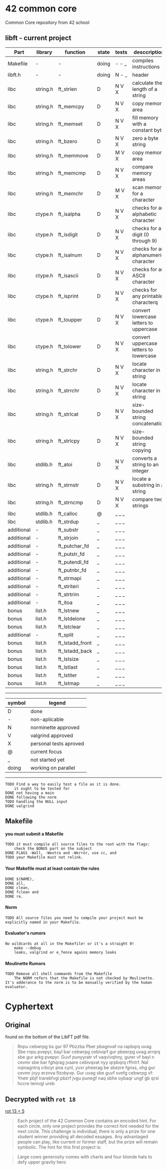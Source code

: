 # 42 common core
Common Core repository from 42 school

## libft - current project

| Part       | library  | function        | state | tests | desccription                           |
|------------|----------|-----------------|-------|-------|----------------------------------------|
| Makefile   | -        | -               | doing | - - _ | compiles instructions                  |
| libft.h    | -        | -               | doing | N - _ | header                                 |
| libc       | string.h | ft_strlen       | D     | N V X | calculate the length of a string       |
| libc       | string.h | ft_memcpy       | D     | N V X | copy memory area                       |
| libc       | string.h | ft_memset       | D     | N V X | fill memory with a constant byte       |
| libc       | string.h | ft_bzero        | D     | N V X | zero a byte string                     |
| libc       | string.h | ft_memmove      | D     | M V X | copy memory area                       |
| libc       | string.h | ft_memcmp       | D     | N V X | compare memory areas                   |
| libc       | string.h | ft_memchr       | D     | M V X | scan memory for a character            |
| libc       | ctype.h  | ft_isalpha      | D     | N V X | checks  for  an  alphabetic character  |
| libc       | ctype.h  | ft_isdigit      | D     | N V X | checks for a digit (0 through 9)       |
| libc       | ctype.h  | ft_isalnum      | D     | N V X | checks for an alphanumeric character   |
| libc       | ctype.h  | ft_isascii      | D     | N V X | checks for an ASCII character          |
| libc       | ctype.h  | ft_isprint      | D     | N V X | checks for any printable characterq    |
| libc       | ctype.h  | ft_toupper      | D     | N V X | convert lowercase letters to uppercase |
| libc       | ctype.h  | ft_tolower      | D     | N V X | convert uppercase letters to lowercase |
| libc       | string.h | ft_strchr       | D     | N V X | locate character in string             |
| libc       | string.h | ft_strrchr      | D     | N V X | locate character in string             |
| libc       | string.h | ft_strlcat      | D     | N V X | size-bounded string concatenation      |
| libc       | string.h | ft_strlcpy      | D     | N V X | size-bounded string copying            |
| libc       | stdlib.h | ft_atoi         | D     | N V X | converts a string to an integer        |
| libc       | string.h | ft_strnstr      | D     | N V X | locate a substring in a string         |
| libc       | string.h | ft_strncmp      | D     | N V X | compare two strings                    |
| libc       | stdlib.h | ft_calloc       | @     | _ _ _ |                                        |
| libc       | stdlib.h | ft_strdup       | _     | _ _ _ |                                        |
| additional | -        | ft_substr       | _     | _ _ _ |                                        |
| additional | -        | ft_strjoin      | _     | _ _ _ |                                        |
| additional | -        | ft_putchar_fd   | _     | _ _ _ |                                        |
| additional | -        | ft_putstr_fd    | _     | _ _ _ |                                        |
| additional | -        | ft_putendl_fd   | _     | _ _ _ |                                        |
| additional | -        | ft_putnbr_fd    | _     | _ _ _ |                                        |
| additional | -        | ft_strmapi      | _     | _ _ _ |                                        |
| additional | -        | ft_striteri     | _     | _ _ _ |                                        |
| additional | -        | ft_strtrim      | _     | _ _ _ |                                        |
| additional | -        | ft_itoa         | _     | _ _ _ |                                        |
| bonus      | list.h   | ft_lstnew       | _     | _ _ _ |                                        |
| bonus      | list.h   | ft_lstdelone    | _     | _ _ _ |                                        |
| bonus      | list.h   | ft_lstclear     | _     | _ _ _ |                                        |
| additional | -        | ft_split        | _     | _ _ _ |                                        |
| bonus      | list.h   | ft_lstadd_front | _     | _ _ _ |                                        |
| bonus      | list.h   | ft_lstadd_back  | _     | _ _ _ |                                        |
| bonus      | list.h   | ft_lstsize      | _     | _ _ _ |                                        |
| bonus      | list.h   | ft_lstlast      | _     | _ _ _ |                                        |
| bonus      | list.h   | ft_lstiter      | _     | _ _ _ |                                        |
| bonus      | list.h   | ft_lstmap       | _     | _ _ _ |                                        |

---

|symbol| legend               |
|   ---|---                   |
|    D |done                  |
|    - |non-aplicable         |
|    N |norminette approved   |
|    V |valgrind approved     |
|    X |personal tests aproved|
|    @ |current focus         |
|    _ |not started yet       |
|doing |working on parallel   |

---

	TODO Find a way to easily test a file as it is done.
		it ought to be tested for 
	DONE not having a main
	DONE following the norm
	TODO handling the NULL input
	DONE valgrind

## Makefile

#### you must submit a Makefile
	TODO it must compile all source files to the root with the flags:
		check the BONUS part on the subject
	DONE FLAGS -Wall, -Wextra and -Werror, use cc, and
	TODO your Makefile must not relink.

#### Your Makefile must at least contain the rules
	DONE $(NAME),
	DONE all,
	DONE clean,
	DONE fclean and
	DONE re.

#### Norm
	TODO All source files you need to compile your project must be explicitly named in your Makefile.

#### Evaluator's rumors
	No wildcards at all in the Makefile! or it's a straight 0!
		make --debug
		leaks, valgrind or e_fence agains memory leaks

#### Moulinette Rumors
	TODO Remove all shell commands from the Makefile
		The NORM refers that the Makefile is not checked by Moulinette. It's adderance to the norm is to be manually verified by the human evaluator.

# Cyphertext

## Original
found on the bottom of the LibFT pdf file.
>Rnpu cebwrpg bs gur 97 Pbzzba Pber pbagnvaf na rapbqrq uvag. Sbe rnpu pvepyr, bayl bar cebwrpg cebivqrf gur pbeerpg uvag arrqrq sbe gur arkg pvepyr. Guvf punyyratr vf vaqvivqhny, gurer vf bayl n cevmr sbe bar fghqrag jvaare cebivqvat nyy qrpbqrq rffntrf. Nal nqinagntrq crbcyr pna cynl, yvxr pheerag be sbezre fgnss, ohg gur cevmr jvyy erznva flzobyvp. Gur uvag sbe guvf svefg cebwrpg vf:
Ynetr pbjf trarebfvgl pbzrf jvgu punegf naq sbhe oybaqr ungf gb qrsl hccre tenivgl ureb

## Decrypted with `rot 18`

[rot 13 + 5](https://en.wikipedia.org/wiki/ROT13)

>Each project of the 42 Common Core contains an encoded hint. For each circle, only one project provides the correct hint needed for the next circle. This challenge is individual, there is only a prize for one student winner providing all decoded essages. Any advantaged people can play, like current or former staff, but the prize will remain symbolic. The hint for this first project is:

>Large cows generosity comes with charts and four blonde hats to defy upper gravity hero
